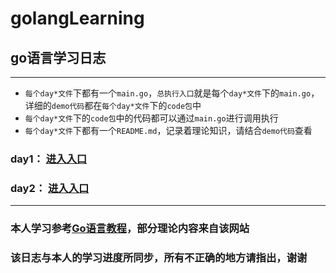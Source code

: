 # golangLearning
## go语言学习日志
***

- `每个day*文件`下都有一个`main.go`，`总执行入口`就是每个`day*文件`下的`main.go`，详细的`demo代码`都在`每个day*文件`下的`code包`中
- `每个day*文件`下的`code包`中的代码都可以通过`main.go`进行调用执行
- `每个day*文件`下都有一个`README.md`，记录着理论知识，请结合`demo代码`查看

### day1： [进入入口](https://github.com/wlpeter/golangLearning/tree/master/src/day1)
### day2： [进入入口](https://github.com/wlpeter/golangLearning/tree/master/src/day2)

***
### 本人学习参考[Go语言教程](http://www.yiibai.com/go)，部分理论内容来自该网站
### 该日志与本人的学习进度所同步，所有不正确的地方请指出，谢谢